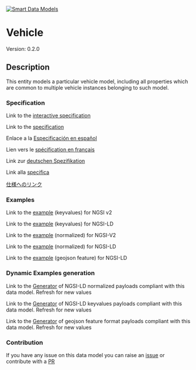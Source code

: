 [![Smart Data Models](https://smartdatamodels.org/wp-content/uploads/2022/01/SmartDataModels_logo.png "Logo")](https://smartdatamodels.org)
# Vehicle
Version: 0.2.0

## Description 

This entity models a particular vehicle model, including all properties which are common to multiple vehicle instances belonging to such model.
### Specification

Link to the [interactive specification](https://swagger.lab.fiware.org/?url=https://smart-data-models.github.io/dataModel.Transportation/Vehicle/swagger.yaml)

Link to the [specification](https://github.com/smart-data-models/dataModel.Transportation/blob/master/Vehicle/doc/spec.md)

Enlace a la [Especificación en español](https://github.com/smart-data-models/dataModel.Transportation/blob/master/Vehicle/doc/spec_ES.md)

Lien vers le [spécification en français](https://github.com/smart-data-models/dataModel.Transportation/blob/master/Vehicle/doc/spec_FR.md)

Link zur [deutschen Spezifikation](https://github.com/smart-data-models/dataModel.Transportation/blob/master/Vehicle/doc/spec_DE.md)

Link alla [specifica](https://github.com/smart-data-models/dataModel.Transportation/blob/master/Vehicle/doc/spec_IT.md)

[仕様へのリンク](https://github.com/smart-data-models/dataModel.Transportation/blob/master/Vehicle/doc/spec_JA.md)
### Examples

Link to the [example](https://smart-data-models.github.io/dataModel.Transportation/Vehicle/examples/example.json) (keyvalues) for NGSI v2

Link to the [example](https://smart-data-models.github.io/dataModel.Transportation/Vehicle/examples/example.jsonld) (keyvalues) for NGSI-LD

Link to the [example](https://smart-data-models.github.io/dataModel.Transportation/Vehicle/examples/example-normalized.json) (normalized) for NGSI-V2

Link to the [example](https://smart-data-models.github.io/dataModel.Transportation/Vehicle/examples/example-normalized.jsonld) (normalized) for NGSI-LD

Link to the [example](https://smart-data-models.github.io/dataModel.Transportation/Vehicle/examples/example-geojsonfeature.json) (geojson feature) for NGSI-LD
### Dynamic Examples generation

Link to the [Generator](https://smartdatamodels.org/extra/ngsi-ld_generator.php?schemaUrl=https://raw.githubusercontent.com/smart-data-models/dataModel.Transportation/master/Vehicle/schema.json&email=info@smartdatamodels.org) of NGSI-LD normalized payloads compliant with this data model. Refresh for new values

Link to the [Generator](https://smartdatamodels.org/extra/ngsi-ld_generator_keyvalues.php?schemaUrl=https://raw.githubusercontent.com/smart-data-models/dataModel.Transportation/master/Vehicle/schema.json&email=info@smartdatamodels.org) of NGSI-LD keyvalues payloads compliant with this data model. Refresh for new values

Link to the [Generator](https://smartdatamodels.org/extra/geojson_features_generator.php?schemaUrl=https://raw.githubusercontent.com/smart-data-models/dataModel.Transportation/master/Vehicle/schema.json&email=info@smartdatamodels.org) of geojson feature format payloads compliant with this data model. Refresh for new values
### Contribution

 If you have any issue on this data model you can raise an [issue](https://github.com/smart-data-models/dataModel.Transportation/issues)  or contribute with a [PR](https://github.com/smart-data-models/dataModel.Transportation/pulls)